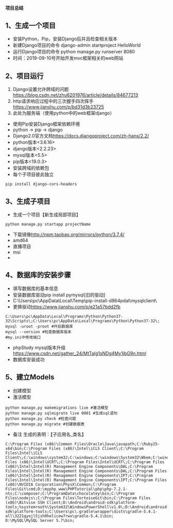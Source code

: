 #### 项目总结

## 1、生成一个项目
* 安装Python，Pip，安装Django后并且检查相关版本
* 新建Django项目的命令 django-admin startproject HelloWorld
* 运行Django项目的命令 python manage.py runserver 8080
* 时间：2019-09-10号开始开发mvc框架相关的web网站

## 2、项目运行

1. Django设置允许跨域的问题<https://blog.csdn.net/zhu6201976/article/details/84677213>
2. http请求响应过程中的三次握手四次挥手<https://www.jianshu.com/p/bd31d3b23725>
3. 此处为服务端（使用python中的web框架django）

+ 使用Pip安装Django框架依赖环境
+ python -> pip -> django
+ Django2.0官方文档<https://docs.djangoproject.com/zh-hans/2.2/>
+ python版本<3.6.16>
+ django版本<2.2.23>
+ mysql版本<5.5>
+ pip版本<19.0.3>
+ 安装跨域的依赖包
+ 每个子项目彼此独立
```
pip install django-cors-headers

```

## 3、生成子项目

+ 生成一个项目【新生成局部项目】
```
python manage.py startapp projectName

```
+ 下载镜像<http://npm.taobao.org/mirrors/python/3.7.4/>
+ amd64
+ 直播项目
+ msi
+ 

## 4、数据库的安装步骤

+ 填写数据库的基本信息
+ 安装数据库驱动pip install pymysql[旧的驱动]
+ C:\Users\pc\AppData\Local\Temp\pip-install-d864pdal\mysqlclient\
+ 更换驱动<https://www.jianshu.com/p/e21a57bdd2fb>

```
C:\Users\pc\AppData\Local\Programs\Python\Python37-32\Scripts\;C:\Users\pc\AppData\Local\Programs\Python\Python37-32\;
mysql -uroot -proot #开启数据库
mysql --version #检查数据库版本
#my.ini中修改端口
```
+ phpStudy mysql版本升级<https://www.csdn.net/gather_24/MtTaIg1sNDg4My1ibG9n.html>
+ 数据库安装成功

## 5、建立Models
+ 创建模型
+ 激活模型
```
python manage.py makemigrations live #激活模型
python manage.py sqlmigrate live 0001 #生成sql语句
python manage.py check #检查问题 
python manage.py migrate #创建数据表

```
+ 备注 生成的表明：【子应用名_类名】

```
C:\Program Files (x86)\Common Files\Oracle\Java\javapath;C:\Ruby25-x64\bin;C:\Program Files (x86)\Intel\iCLS Client\;C:\Program Files\Intel\iCLS Client\;C:\windows\system32;C:\windows;C:\windows\System32\Wbem;C:\windows\System32\WindowsPowerShell\v1.0\;C:\Program Files (x86)\Intel\UCRT\;C:\Program Files\Intel\UCRT\;C:\Program Files (x86)\Intel\Intel(R) Management Engine Components\DAL;C:\Program Files\Intel\Intel(R) Management Engine Components\DAL;C:\Program Files (x86)\Intel\Intel(R) Management Engine Components\IPT;C:\Program Files\Intel\Intel(R) Management Engine Components\IPT;C:\Program Files (x86)\NVIDIA Corporation\PhysX\Common;C:\Program Files\Git\cmd;D:\myphp_www\PHPTutorial\php\php-7.2.1-nts;C:\composer;C:\ProgramData\chocolatey\bin;C:\Program Files\nodejs\;C:\Program Files\TortoiseGit\bin;C:\Program Files (x86)\Bitvise SSH Client;D:\Android\android-sdk\platform-tools;%systemroot%\System32\WindowsPowerShell\v1.0\;D:\Android\android-sdk\platform-tools;C:\Users\pc\.gradle\wrapper\dists\gradle-5.4.1-all\3221gyojl5jsh0helicew7rwx\gradle-5.4.1\bin;
D:\MySQL\MySQL Server 5.7\bin;
```


